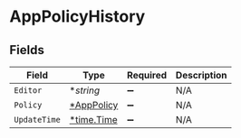 # AppPolicyHistory


## Fields

| Field                                          | Type                                           | Required                                       | Description                                    |
| ---------------------------------------------- | ---------------------------------------------- | ---------------------------------------------- | ---------------------------------------------- |
| `Editor`                                       | **string*                                      | :heavy_minus_sign:                             | N/A                                            |
| `Policy`                                       | [*AppPolicy](../../models/shared/apppolicy.md) | :heavy_minus_sign:                             | N/A                                            |
| `UpdateTime`                                   | [*time.Time](https://pkg.go.dev/time#Time)     | :heavy_minus_sign:                             | N/A                                            |
